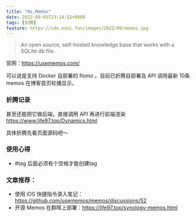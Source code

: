 ```yaml
---
title: "Hi,Memos"
date: 2022-09-05T23:14:52+0800
tags: [折腾]
feature: https://cdn.edui.fun/images/2022/09/memos.jpg
---
```


> An open source, self-hosted knowledge base that works with a SQLite db file.

官网：<https://usememos.com/>

可以说是支持 Docker 自部署的 flomo 。目前已折腾自部署及 API 调用最新 10条 memos 在博客首页轮播显示。

<!--more-->

### 折腾记录

甚至还能把它做后端，直接调用 API 再进行前端渲染 <https://www.life97.top/Dynamics.html> 

具体折腾先看页面源码吧～

### 使用心得

- #tag 后面必须有个空格才能创建tag

### 文章推荐：

- 使用 iOS 快捷指令录入笔记：<https://github.com/usememos/memos/discussions/52>
- 开源 Memos 在群晖上部署：<https://life97.top/synology-memos.html>
